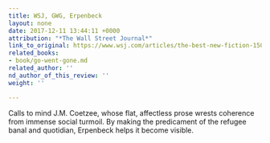 ```yaml
---
title: WSJ, GWG, Erpenbeck
layout: none
date: 2017-12-11 13:44:11 +0000
attribution: "*The Wall Street Journal*"
link_to_original: https://www.wsj.com/articles/the-best-new-fiction-1506104084
related_books:
- book/go-went-gone.md
related_author: ''
nd_author_of_this_review: ''
weight: ''

---
```

Calls to mind J.M. Coetzee, whose flat, affectless prose wrests coherence from immense social turmoil. By making the predicament of the refugee banal and quotidian, Erpenbeck helps it become visible.